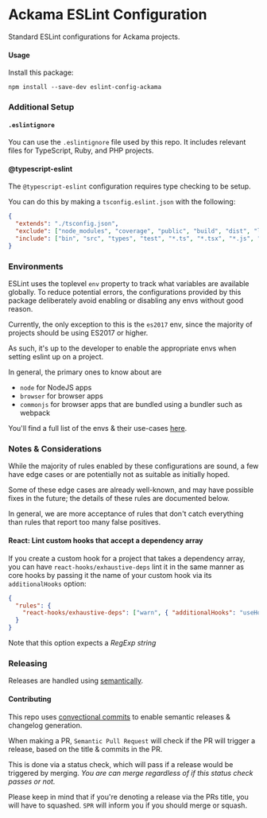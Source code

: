 # Ackama ESLint Configuration

Standard ESLint configurations for Ackama projects.

#### Usage

Install this package:

    npm install --save-dev eslint-config-ackama

### Additional Setup

#### `.eslintignore`

You can use the `.eslintignore` file used by this repo. It includes relevant files for TypeScript, Ruby, and PHP projects.

#### @typescript-eslint

The `@typescript-eslint` configuration requires type checking to be setup.

You can do this by making a `tsconfig.eslint.json` with the following:

```json
{
  "extends": "./tsconfig.json",
  "exclude": ["node_modules", "coverage", "public", "build", "dist", "lib"],
  "include": ["bin", "src", "types", "test", "*.ts", "*.tsx", "*.js", "*.jsx"]
}
```

### Environments

ESLint uses the toplevel `env` property to track what variables are available
globally. To reduce potential errors, the configurations provided by this
package deliberately avoid enabling or disabling any envs without good reason.

Currently, the only exception to this is the `es2017` env, since the majority of
projects should be using ES2017 or higher.

As such, it's up to the developer to enable the appropriate envs when setting
eslint up on a project.

In general, the primary ones to know about are

- `node` for NodeJS apps
- `browser` for browser apps
- `commonjs` for browser apps that are bundled using a bundler such as webpack

You'll find a full list of the envs & their use-cases
[here](https://eslint.org/docs/user-guide/configuring#specifying-environments).

### Notes & Considerations

While the majority of rules enabled by these configurations are sound, a few
have edge cases or are potentially not as suitable as initially hoped.

Some of these edge cases are already well-known, and may have possible fixes in
the future; the details of these rules are documented below.

In general, we are more acceptance of rules that don't catch everything than
rules that report too many false positives.

#### React: Lint custom hooks that accept a dependency array

If you create a custom hook for a project that takes a dependency array, you can
have `react-hooks/exhaustive-deps` lint it in the same manner as core hooks by
passing it the name of your custom hook via its `additionalHooks` option:

```json
{
  "rules": {
    "react-hooks/exhaustive-deps": ["warn", { "additionalHooks": "useHook" }]
  }
}
```

Note that this option expects a _RegExp string_

### Releasing

Releases are handled using
[semantically](https://github.com/semantic-release/semantic-release).

#### Contributing

This repo uses
[convectional commits](https://www.conventionalcommits.org/en/v1.0.0/) to enable
semantic releases & changelog generation.

When making a PR, `Semantic Pull Request` will check if the PR will trigger a
release, based on the title & commits in the PR.

This is done via a status check, which will pass if a release would be triggered
by merging. _You are can merge regardless of if this status check passes or
not._

Please keep in mind that if you're denoting a release via the PRs title, you
will have to squashed. `SPR` will inform you if you should merge or squash.
